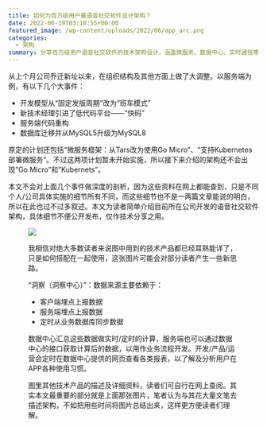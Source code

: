 ```yaml
---
title: 如何为百万级用户量语音社交软件设计架构？
date: 2022-06-19T03:18:55+00:00
featured_image: /wp-content/uploads/2022/06/app_arc.png
categories:
  - 架构
summary: 分享百万级用户语音社交软件的技术架构设计，涵盖微服务、数据中心、实时通信等关键技术组件的选择和部署方案。
---
```

从上个月公司乔迁新址以来，在组织结构及其他方面上做了大调整。以服务端为例，有以下几个大事件：

  * 开发模型从“固定发版周期”改为“班车模式”
  * 新技术经理引进了低代码平台——“快码”
  * 服务端代码重构
  * 数据库迁移并从MySQL5升级为MySQL8

原定的计划还包括“微服务框架：从Tars改为使用Go Micro”、“支持Kubernetes部署微服务”。不过这两项计划暂未开始实施，所以接下来介绍的架构还不会出现&#8221;Go Micro&#8221;和&#8221;Kubernets&#8221;。

本文不会对上面几个事件做深度的剖析，因为这些资料在网上都能查到，只是不同个人/公司具体实施的细节所有不同，而这些细节也不是一两篇文章能说的明白，所以在此也过不过多叙述。本文为读者简单介绍目前所在公司开发的语音社交软件架构，具体细节不便公开发布，仅作技术分享之用。<figure class="wp-block-image size-large">

![](infra-7.jpg)

我相信对绝大多数读者来说图中用到的技术产品都已经耳熟能详了，只是如何搭配在一起使用，这张图片可能会对部分读者产生一些新思路。

“洞察（洞察中心）”：数据来源主要依赖于：

  * 客户端埋点上报数据
  * 服务端埋点上报数据
  * 定时从业务数据库同步数据

数据中心汇总这些数据做实时/定时的计算，服务端也可以通过数据中心的接口获取计算后的数据，以用作业务流程开发。开发/产品/运营会定时在数据中心提供的网页查看各类报表，以了解及分析用户在APP各种使用习惯。

图里其他技术产品的描述及详细资料，读者们可自行在网上查阅。其实本文最重要的部分就是上面那张图片，笔者认为与其花大量文笔去描述架构，不如把用些时间将图片总结出来，这样更方便读者们理解。